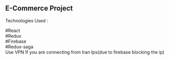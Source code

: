## E-Commerce Project<br />

Technologies Used :<br />

#React<br />
#Redux<br />
#Firebase<br />
#Redux-saga<br />
Use VPN If you are connecting from Iran Ips(due to firebase blocking the ip)
